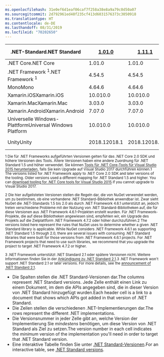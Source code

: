 ```yaml
---
ms.openlocfilehash: 31e0ef6d1eaf06caf7f258a38e8a9a79c0d50a07
ms.sourcegitcommit: 2d792961ed48f235cf413d6031576373c3050918
ms.translationtype: HT
ms.contentlocale: de-DE
ms.lasthandoff: 08/31/2019
ms.locfileid: "70202650"
---
```

| <span data-ttu-id="d1562-101">.NET-Standard</span><span class="sxs-lookup"><span data-stu-id="d1562-101">.NET Standard</span></span>              | <span data-ttu-id="d1562-102">[1.0]</span><span class="sxs-lookup"><span data-stu-id="d1562-102">[1.0]</span></span>  | <span data-ttu-id="d1562-103">[1.1]</span><span class="sxs-lookup"><span data-stu-id="d1562-103">[1.1]</span></span>  | <span data-ttu-id="d1562-104">[1.2]</span><span class="sxs-lookup"><span data-stu-id="d1562-104">[1.2]</span></span> | <span data-ttu-id="d1562-105">[1.3]</span><span class="sxs-lookup"><span data-stu-id="d1562-105">[1.3]</span></span> | <span data-ttu-id="d1562-106">[1.4]</span><span class="sxs-lookup"><span data-stu-id="d1562-106">[1.4]</span></span> | <span data-ttu-id="d1562-107">[1.5]</span><span class="sxs-lookup"><span data-stu-id="d1562-107">[1.5]</span></span>              | <span data-ttu-id="d1562-108">[1.6]</span><span class="sxs-lookup"><span data-stu-id="d1562-108">[1.6]</span></span>              | <span data-ttu-id="d1562-109">[2.0]</span><span class="sxs-lookup"><span data-stu-id="d1562-109">[2.0]</span></span>               | <span data-ttu-id="d1562-110">[2.1] </span><span class="sxs-lookup"><span data-stu-id="d1562-110">[2.1] </span></span><br /> <span data-ttu-id="d1562-111">Vorschau</span><span class="sxs-lookup"><span data-stu-id="d1562-111">Preview</span></span> |
|----------------------------|--------|--------|-------|-------|-------|--------------------|--------------------|---------------------|---------------------
| <span data-ttu-id="d1562-112">.NET Core</span><span class="sxs-lookup"><span data-stu-id="d1562-112">.NET Core</span></span>                  | <span data-ttu-id="d1562-113">1.0</span><span class="sxs-lookup"><span data-stu-id="d1562-113">1.0</span></span>    | <span data-ttu-id="d1562-114">1.0</span><span class="sxs-lookup"><span data-stu-id="d1562-114">1.0</span></span>    | <span data-ttu-id="d1562-115">1.0</span><span class="sxs-lookup"><span data-stu-id="d1562-115">1.0</span></span>   | <span data-ttu-id="d1562-116">1.0</span><span class="sxs-lookup"><span data-stu-id="d1562-116">1.0</span></span>   | <span data-ttu-id="d1562-117">1.0</span><span class="sxs-lookup"><span data-stu-id="d1562-117">1.0</span></span>   | <span data-ttu-id="d1562-118">1.0</span><span class="sxs-lookup"><span data-stu-id="d1562-118">1.0</span></span>                | <span data-ttu-id="d1562-119">1.0</span><span class="sxs-lookup"><span data-stu-id="d1562-119">1.0</span></span>                | <span data-ttu-id="d1562-120">2.0</span><span class="sxs-lookup"><span data-stu-id="d1562-120">2.0</span></span>                 | <span data-ttu-id="d1562-121">3.0</span><span class="sxs-lookup"><span data-stu-id="d1562-121">3.0</span></span> |
| <span data-ttu-id="d1562-122">.NET Framework <sup>1</sup></span><span class="sxs-lookup"><span data-stu-id="d1562-122">.NET Framework <sup>1</sup></span></span>| <span data-ttu-id="d1562-123">4.5</span><span class="sxs-lookup"><span data-stu-id="d1562-123">4.5</span></span>    | <span data-ttu-id="d1562-124">4.5</span><span class="sxs-lookup"><span data-stu-id="d1562-124">4.5</span></span>    | <span data-ttu-id="d1562-125">4.5.1</span><span class="sxs-lookup"><span data-stu-id="d1562-125">4.5.1</span></span> | <span data-ttu-id="d1562-126">4.6</span><span class="sxs-lookup"><span data-stu-id="d1562-126">4.6</span></span>   | <span data-ttu-id="d1562-127">4.6.1</span><span class="sxs-lookup"><span data-stu-id="d1562-127">4.6.1</span></span> | <span data-ttu-id="d1562-128">4.6.1 <sup>2</sup></span><span class="sxs-lookup"><span data-stu-id="d1562-128">4.6.1 <sup>2</sup></span></span> | <span data-ttu-id="d1562-129">4.6.1 <sup>2</sup></span><span class="sxs-lookup"><span data-stu-id="d1562-129">4.6.1 <sup>2</sup></span></span> | <span data-ttu-id="d1562-130">4.6.1 <sup>2</sup></span><span class="sxs-lookup"><span data-stu-id="d1562-130">4.6.1 <sup>2</sup></span></span>  | <span data-ttu-id="d1562-131">Nicht zutreffend<sup>3</sup></span><span class="sxs-lookup"><span data-stu-id="d1562-131">N/A<sup>3</sup></span></span> |
| <span data-ttu-id="d1562-132">Mono</span><span class="sxs-lookup"><span data-stu-id="d1562-132">Mono</span></span>                       | <span data-ttu-id="d1562-133">4.6</span><span class="sxs-lookup"><span data-stu-id="d1562-133">4.6</span></span>    | <span data-ttu-id="d1562-134">4.6</span><span class="sxs-lookup"><span data-stu-id="d1562-134">4.6</span></span>    | <span data-ttu-id="d1562-135">4.6</span><span class="sxs-lookup"><span data-stu-id="d1562-135">4.6</span></span>   | <span data-ttu-id="d1562-136">4.6</span><span class="sxs-lookup"><span data-stu-id="d1562-136">4.6</span></span>   | <span data-ttu-id="d1562-137">4.6</span><span class="sxs-lookup"><span data-stu-id="d1562-137">4.6</span></span>   | <span data-ttu-id="d1562-138">4.6</span><span class="sxs-lookup"><span data-stu-id="d1562-138">4.6</span></span>                | <span data-ttu-id="d1562-139">4.6</span><span class="sxs-lookup"><span data-stu-id="d1562-139">4.6</span></span>                | <span data-ttu-id="d1562-140">5.4</span><span class="sxs-lookup"><span data-stu-id="d1562-140">5.4</span></span>                 | <span data-ttu-id="d1562-141">6.4</span><span class="sxs-lookup"><span data-stu-id="d1562-141">6.4</span></span> |
| <span data-ttu-id="d1562-142">Xamarin.iOS</span><span class="sxs-lookup"><span data-stu-id="d1562-142">Xamarin.iOS</span></span>                | <span data-ttu-id="d1562-143">10.0</span><span class="sxs-lookup"><span data-stu-id="d1562-143">10.0</span></span>   | <span data-ttu-id="d1562-144">10.0</span><span class="sxs-lookup"><span data-stu-id="d1562-144">10.0</span></span>   | <span data-ttu-id="d1562-145">10.0</span><span class="sxs-lookup"><span data-stu-id="d1562-145">10.0</span></span>  | <span data-ttu-id="d1562-146">10.0</span><span class="sxs-lookup"><span data-stu-id="d1562-146">10.0</span></span>  | <span data-ttu-id="d1562-147">10.0</span><span class="sxs-lookup"><span data-stu-id="d1562-147">10.0</span></span>  | <span data-ttu-id="d1562-148">10.0</span><span class="sxs-lookup"><span data-stu-id="d1562-148">10.0</span></span>               | <span data-ttu-id="d1562-149">10.0</span><span class="sxs-lookup"><span data-stu-id="d1562-149">10.0</span></span>               | <span data-ttu-id="d1562-150">10.14</span><span class="sxs-lookup"><span data-stu-id="d1562-150">10.14</span></span>               | <span data-ttu-id="d1562-151">12.16</span><span class="sxs-lookup"><span data-stu-id="d1562-151">12.16</span></span> |
| <span data-ttu-id="d1562-152">Xamarin.Mac</span><span class="sxs-lookup"><span data-stu-id="d1562-152">Xamarin.Mac</span></span>                | <span data-ttu-id="d1562-153">3.0</span><span class="sxs-lookup"><span data-stu-id="d1562-153">3.0</span></span>    | <span data-ttu-id="d1562-154">3.0</span><span class="sxs-lookup"><span data-stu-id="d1562-154">3.0</span></span>    | <span data-ttu-id="d1562-155">3.0</span><span class="sxs-lookup"><span data-stu-id="d1562-155">3.0</span></span>   | <span data-ttu-id="d1562-156">3.0</span><span class="sxs-lookup"><span data-stu-id="d1562-156">3.0</span></span>   | <span data-ttu-id="d1562-157">3.0</span><span class="sxs-lookup"><span data-stu-id="d1562-157">3.0</span></span>   | <span data-ttu-id="d1562-158">3.0</span><span class="sxs-lookup"><span data-stu-id="d1562-158">3.0</span></span>                | <span data-ttu-id="d1562-159">3.0</span><span class="sxs-lookup"><span data-stu-id="d1562-159">3.0</span></span>                | <span data-ttu-id="d1562-160">3.8</span><span class="sxs-lookup"><span data-stu-id="d1562-160">3.8</span></span>                 | <span data-ttu-id="d1562-161">5.16</span><span class="sxs-lookup"><span data-stu-id="d1562-161">5.16</span></span> |
| <span data-ttu-id="d1562-162">Xamarin.Android</span><span class="sxs-lookup"><span data-stu-id="d1562-162">Xamarin.Android</span></span>            | <span data-ttu-id="d1562-163">7.0</span><span class="sxs-lookup"><span data-stu-id="d1562-163">7.0</span></span>    | <span data-ttu-id="d1562-164">7.0</span><span class="sxs-lookup"><span data-stu-id="d1562-164">7.0</span></span>    | <span data-ttu-id="d1562-165">7.0</span><span class="sxs-lookup"><span data-stu-id="d1562-165">7.0</span></span>   | <span data-ttu-id="d1562-166">7.0</span><span class="sxs-lookup"><span data-stu-id="d1562-166">7.0</span></span>   | <span data-ttu-id="d1562-167">7.0</span><span class="sxs-lookup"><span data-stu-id="d1562-167">7.0</span></span>   | <span data-ttu-id="d1562-168">7.0</span><span class="sxs-lookup"><span data-stu-id="d1562-168">7.0</span></span>                | <span data-ttu-id="d1562-169">7.0</span><span class="sxs-lookup"><span data-stu-id="d1562-169">7.0</span></span>                | <span data-ttu-id="d1562-170">8.0</span><span class="sxs-lookup"><span data-stu-id="d1562-170">8.0</span></span>                 | <span data-ttu-id="d1562-171">10.0</span><span class="sxs-lookup"><span data-stu-id="d1562-171">10.0</span></span> |
| <span data-ttu-id="d1562-172">Universelle Windows-Plattform</span><span class="sxs-lookup"><span data-stu-id="d1562-172">Universal Windows Platform</span></span> | <span data-ttu-id="d1562-173">10.0</span><span class="sxs-lookup"><span data-stu-id="d1562-173">10.0</span></span>   | <span data-ttu-id="d1562-174">10.0</span><span class="sxs-lookup"><span data-stu-id="d1562-174">10.0</span></span>   | <span data-ttu-id="d1562-175">10.0</span><span class="sxs-lookup"><span data-stu-id="d1562-175">10.0</span></span>  | <span data-ttu-id="d1562-176">10.0</span><span class="sxs-lookup"><span data-stu-id="d1562-176">10.0</span></span>  | <span data-ttu-id="d1562-177">10.0</span><span class="sxs-lookup"><span data-stu-id="d1562-177">10.0</span></span>  | <span data-ttu-id="d1562-178">10.0.16299</span><span class="sxs-lookup"><span data-stu-id="d1562-178">10.0.16299</span></span>         | <span data-ttu-id="d1562-179">10.0.16299</span><span class="sxs-lookup"><span data-stu-id="d1562-179">10.0.16299</span></span>         | <span data-ttu-id="d1562-180">10.0.16299</span><span class="sxs-lookup"><span data-stu-id="d1562-180">10.0.16299</span></span>          | <span data-ttu-id="d1562-181">Wird nachgeliefert.</span><span class="sxs-lookup"><span data-stu-id="d1562-181">TBD</span></span> |
| <span data-ttu-id="d1562-182">Unity</span><span class="sxs-lookup"><span data-stu-id="d1562-182">Unity</span></span>                      | <span data-ttu-id="d1562-183">2018.1</span><span class="sxs-lookup"><span data-stu-id="d1562-183">2018.1</span></span> | <span data-ttu-id="d1562-184">2018.1</span><span class="sxs-lookup"><span data-stu-id="d1562-184">2018.1</span></span> | <span data-ttu-id="d1562-185">2018.1</span><span class="sxs-lookup"><span data-stu-id="d1562-185">2018.1</span></span>| <span data-ttu-id="d1562-186">2018.1</span><span class="sxs-lookup"><span data-stu-id="d1562-186">2018.1</span></span>| <span data-ttu-id="d1562-187">2018.1</span><span class="sxs-lookup"><span data-stu-id="d1562-187">2018.1</span></span>| <span data-ttu-id="d1562-188">2018.1</span><span class="sxs-lookup"><span data-stu-id="d1562-188">2018.1</span></span>             |  <span data-ttu-id="d1562-189">2018.1</span><span class="sxs-lookup"><span data-stu-id="d1562-189">2018.1</span></span>            | <span data-ttu-id="d1562-190">2018.1</span><span class="sxs-lookup"><span data-stu-id="d1562-190">2018.1</span></span>              | <span data-ttu-id="d1562-191">Wird nachgeliefert.</span><span class="sxs-lookup"><span data-stu-id="d1562-191">TBD</span></span> |

<span data-ttu-id="d1562-192"><sup>1 Die für .NET Frameworks aufgeführten Versionen gelten für das .NET Core 2.0 SDK und höhere Versionen des Tools. Ältere Versionen haben eine andere Zuordnung für .NET Standard 1.5 und höher verwendet. Sie können [Tools für .NET Core-Tools für Visual Studio 2015 herunterladen](https://github.com/dotnet/core/blob/master/release-notes/download-archive.md), falls Sie kein Upgrade auf Visual Studio 2017 durchführen können.</sup></span><span class="sxs-lookup"><span data-stu-id="d1562-192"><sup>1 The versions listed for .NET Framework apply to .NET Core 2.0 SDK and later versions of the tooling. Older versions used a different mapping for .NET Standard 1.5 and higher. You can [download tooling for .NET Core tools for Visual Studio 2015](https://github.com/dotnet/core/blob/master/release-notes/download-archive.md) if you cannot upgrade to Visual Studio 2017.</sup></span></span>

<span data-ttu-id="d1562-193"><sup>2 Die hier aufgelisteten Versionen stellen die Regeln dar, die von NuGet verwendet werden, um zu bestimmen, ob eine vorhandene .NET Standard-Bibliothek anwendbar ist. Zwar sieht NuGet die .NET-Standards 1.5 bis 2.0 als durch .NET Framework 4.6.1 unterstützt an, jedoch treten verschiedene Probleme mit der Nutzung von .NET Standard-Bibliotheken auf, die für diese Versionen aus .NET Framework 4.6.1-Projekten erstellt wurden. Für .NET Framework-Projekte, die auf diese Bibliotheken angewiesen sind, empfehlen wir, ein Upgrade des Projekts auf die Zielplattform .NET Framework 4.7.2 oder höher durchzuführen.</sup></span><span class="sxs-lookup"><span data-stu-id="d1562-193"><sup>2 The versions listed here represent the rules that NuGet uses to determine whether a given .NET Standard library is applicable. While NuGet considers .NET Framework 4.6.1 as supporting .NET Standard 1.5 through 2.0, there are several issues with consuming .NET Standard libraries that were built for those versions from .NET Framework 4.6.1 projects. For .NET Framework projects that need to use such libraries, we recommend that you upgrade the project to target .NET Framework 4.7.2 or higher.</sup></span></span>

<span data-ttu-id="d1562-194"><sup>3 .NET Framework unterstützt .NET Standard 2.1 oder spätere Versionen nicht. Weitere Informationen finden Sie in der [Ankündigung zu .NET Standard 2.1](https://devblogs.microsoft.com/dotnet/announcing-net-standard-2-1/).</sup></span><span class="sxs-lookup"><span data-stu-id="d1562-194"><sup>3 .NET Framework won't support .NET Standard 2.1 or later versions. For more details, see the [announcement of .NET Standard 2.1](https://devblogs.microsoft.com/dotnet/announcing-net-standard-2-1/).</sup></span></span>

- <span data-ttu-id="d1562-195">Die Spalten stellen die .NET Standard-Versionen dar.</span><span class="sxs-lookup"><span data-stu-id="d1562-195">The columns represent .NET Standard versions.</span></span> <span data-ttu-id="d1562-196">Jede Zelle enthält einen Link zu einem Dokument, im dem die APIs angegeben sind, die in dieser Version von .NET Standard hinzugefügt wurden.</span><span class="sxs-lookup"><span data-stu-id="d1562-196">Each header cell is a link to a document that shows which APIs got added in that version of .NET Standard.</span></span>
- <span data-ttu-id="d1562-197">Die Zeilen stellen die verschiedenen .NET-Implementierungen dar.</span><span class="sxs-lookup"><span data-stu-id="d1562-197">The rows represent the different .NET implementations.</span></span>
- <span data-ttu-id="d1562-198">Die Versionsnummer in jeder Zelle gibt an, welche Version der Implementierung Sie *mindestens* benötigen, um diese Version von .NET Standard als Ziel zu setzen.</span><span class="sxs-lookup"><span data-stu-id="d1562-198">The version number in each cell indicates the *minimum* version of the implementation you'll need in order to target that .NET Standard version.</span></span>
- <span data-ttu-id="d1562-199">Eine interaktive Tabelle finden Sie unter [.NET Standard-Versionen](https://dotnet.microsoft.com/platform/dotnet-standard#versions).</span><span class="sxs-lookup"><span data-stu-id="d1562-199">For an interactive table, see [.NET Standard versions](https://dotnet.microsoft.com/platform/dotnet-standard#versions).</span></span>

[1.0]: https://github.com/dotnet/standard/blob/master/docs/versions/netstandard1.0.md
[1.1]: https://github.com/dotnet/standard/blob/master/docs/versions/netstandard1.1.md
[1.2]: https://github.com/dotnet/standard/blob/master/docs/versions/netstandard1.2.md
[1.3]: https://github.com/dotnet/standard/blob/master/docs/versions/netstandard1.3.md
[1.4]: https://github.com/dotnet/standard/blob/master/docs/versions/netstandard1.4.md
[1.5]: https://github.com/dotnet/standard/blob/master/docs/versions/netstandard1.5.md
[1.6]: https://github.com/dotnet/standard/blob/master/docs/versions/netstandard1.6.md
[2.0]: https://github.com/dotnet/standard/blob/master/docs/versions/netstandard2.0.md
[2.1]: https://github.com/dotnet/standard/blob/master/docs/versions/netstandard2.1.md
